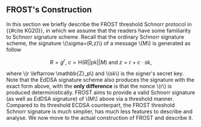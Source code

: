## FROST's Construction

In this section we briefly describe the FROST threshold Schnorr protocol in {{#cite KG20}}, in which we assume that the readers have some familiarity to Schnorr signature scheme. Recall that the ordinary Schnorr signature scheme, the signature \\(\sigma=(R,z)\\) of a message \\(M\\) is generated as follow

$$R=g^r,\ c=\mathsf{H}(R||\mathsf{pk}||M)\ \text{and}\ z=r+c\cdot sk,$$

where \\(r \leftarrow \mathbb{Z}_p\\) and \\(sk\\) is the signer's secret key. Note that the EdDSA signature scheme also produces the signature with the exact form above, with the **only difference** is that the nonce \\(r\\) is produced deterministically.  FROST aims to provide a valid Schnorr signature (as well as EdDSA signature) of \\(M\\) above via a threshold manner. Compared to its threshold ECDSA counterpart, the FROST threshold Schnorr signature is much simplier, has much less features to describe and analyse.  We now move to the actual construction of FROST and describe it.  

